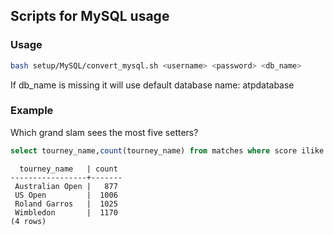 ## Scripts for MySQL usage

### Usage

```bash
bash setup/MySQL/convert_mysql.sh <username> <password> <db_name>
```

If db_name is missing it will use default database name: atpdatabase

### Example
Which grand slam sees the most five setters?
```sql
select tourney_name,count(tourney_name) from matches where score ilike '%-%-%-%-%-%' and tourney_level='G' group by tourney_name order by count(tourney_name);
```
      tourney_name   | count
    -----------------+-------
     Australian Open |   877
     US Open         |  1006
     Roland Garros   |  1025
     Wimbledon       |  1170
    (4 rows)
